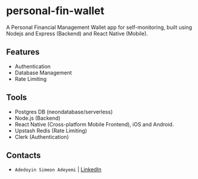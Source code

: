 # personal-fin-wallet
A Personal Financial Management Wallet app for self-monitoring, built using Nodejs and Express (Backend) and React Native (Mobile).

## Features

- Authentication
- Database Management
- Rate Limiting

## Tools

- Postgres DB (neondatabase/serverless)
- Node.js (Backend)
- React Native (Cross-platform Mobile Frontend), iOS and Android.
- Upstash Redis (Rate Limiting)
- Clerk (Authentication)

## Contacts

- `Adedoyin Simeon Adeyemi` | [LinkedIn](https://linkedin.com/in/adedoyin-adeyemi-a7827b160/)
